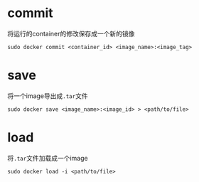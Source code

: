 # commit
将运行的container的修改保存成一个新的镜像

```shell
sudo docker commit <container_id> <image_name>:<image_tag>
```

# save
将一个image导出成`.tar`文件

```shell
sudo docker save <image_name>:<image_id> > <path/to/file>
```

# load
将`.tar`文件加载成一个image

```shell
sudo docker load -i <path/to/file>
```
